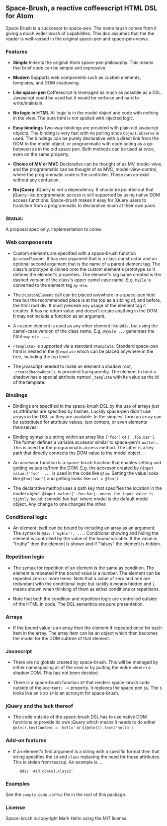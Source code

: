 
## Space-Brush, a reactive coffeescript HTML DSL for Atom

Space Brush is a successor to space-pen. The name brush comes from it giving a much wider brush of capabilities. This doc assumes that the the reader is well-versed in the original space-pen and space-pen-views.

### Features

- **Simple**  Inherits the original Atom space-pen philosophy.  This means that brief code can be simple and expressive.

- **Modern**  Supports web components such as custom elements, templates, and DOM shadowing.

- **Like space-pen** Coffeescript is leveraged as much as possible as a DSL.  Javascript could be used but it would be verbose and hard to write/maintain.

- **No logic in HTML** All logic is in the model object and code with nothing in the view.  The pure html is not spoiled with injected logic.

- **Easy bindings** Two-way bindings are provided with plain old javascript objects. The binding is very fast with no polling since `Object.observe` is used.  The bindings can be purely declarative with a direct link from the DOM to the model object, or programmatic with code acting as a go-between as in the old space pen. Both methods can be used at once, even on the same property.

- **Choice of MV or MVC**   Declarative can be thought of as MV, model-view, and the programmatic can be thought of as MVC, model-view-control, where the programmatic code is the controller.  These can co-exist without any confusion.

- **No jQuery**  JQuery is not a dependency.  It should be pointed out that jQuery-like programmatic access is still supported by using native DOM access functions.  Space-brush makes it easy for jQuery users to transition from a programmatic to declarative idiom at their own pace.

### Status:

  A proposal spec only.  Implementation to come.

### Web componenets

- Custom elements are specified with a space-brush function `@customElement`.  It has one argument that is a class constructor and an optional second argument that is the name of a parent element tag. The class's prototype is cloned onto the custom element's prototype so it defines the element's properties.  The element's tag name created is the dashed version of the class's upper camel case name.  E.g. `MyEle` is converted to the element tag `my-ele`.

- The `@customElement` call can be placed anywhere in a space-pen html tree but the recommended place is at the top as a sibling of, and before, the html root div. It must precede any usage of the element tag it creates. It has no return value and doesn't create anything in the DOM. It may not include a function as an argument.

- A custom element is used as any other element like `@div`, but using the camel-case version of the class name. E.g. `@myEle ...` generates the html `<my-ele ...`.

- `<template>` is supported via a standard `@template`. Standard space-pen html is nested in the `@template` which can be placed anywhere in the tree, including the top level.

- The javascript needed to make an element a shadow root, `.createShadowRoot()`, is provided transparently.  The element to host a shadow has a special attribute named `_template` with its value as the id of the template.  

### Bindings

- Bindings are specified in the space-brush DSL by the use of arrays just as attributes are specified by hashes.  Luckily space-pen didn't use arrays in the DSL so they are available.  In the simplest form an array can be substituted for attribute values, text content, or even elements themselves.  

- Binding syntax is a string within an array like `['foo']` or `['.foo.bar']`.  The former defines a variable accessor similar to space-pen's `outlet:`. This is used for the programmatic access method.  The latter is a key path that directly connects the DOM value to the model object.

- An accessor function is a space-brush function that enables setting and getting values to/from the DOM.  E.g. the accessor created by `@input value:['foo'] ...` is used in the code like `@foo`.  Setting the value looks like `@foo('bar')` and getting looks like `val = @foo()`.   

- The declarative method uses a path key that specifies the location in the model object.  `@input value:['.foo.bar`] ...` means the input value is tightly bound to `model.foo.bar` where model is the default model object.  Any change to one changes the other.

### Conditional logic

- An element itself can be bound by including an array as an argument.  The syntax is `@div ['myEle'], ...`.  Conditional showing and hiding the element is controlled by the value of the bound variable.  If the value is "truthy" then the element is shown and if "falsey" the element is hidden.

### Repetition logic

- The syntax for repetition of an element is the same as condition.  The element is repeated if the bound value is a number.  The element can be repeated zero or more times.  Note that a value of zero and  one are redundant with the conditional logic but luckily `0` means hidden and `1` means shown when thinking of them as either conditions or repetitions.

- Note that both the condition and repetition logic are controlled outside of the HTML in code.  The DSL semantics are pure presentation.

### Arrays

- If the bound value is an array then the element if repeated once for each item in the array.  The array item can be an object which then becomes the model for the DOM subtree of that element.


### Javascript

- There are no globals created by space-brush.  This will be managed by either namespacing all of the view or by putting the entire view in a shadow DOM. This has not been decided.

- There is a space-brush function `$P` that renders space-brush code outside of the `@content: ->` property.  It replaces the space pen `$$`.  The `$` looks like an `S` so `$P` is an acronym for space-brush.

### jQuery and the lack thereof

- The code outside of the space-brush DSL has to use native DOM functions or provide its own jQuery which means it needs to do either `@ele().textContent = 'hello'` or `$(@ele()).text('hello')`.

### Add-on features

- If an element's first argument is a string with a specific format then that string specifies the `id` and `class` replacing the need for those attributes.  This is stolen from teacup.  An example is ...

         @div '#id.class1.class2'
    
### Examples

See the `sample-code.coffee` file in the root of this package.

### License

Space-brush is copyright Mark Hahn using the MIT license.

